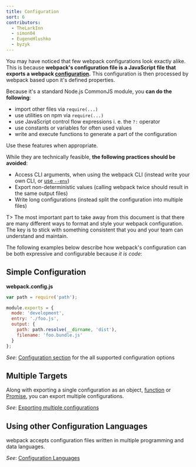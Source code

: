 ```yaml
---
title: Configuration
sort: 6
contributors:
  - TheLarkInn
  - simon04
  - EugeneHlushko
  - byzyk
---
```


You may have noticed that few webpack configurations look exactly alike. This is because __webpack's configuration file is a JavaScript file that exports a webpack [configuration](/configuration/).__ This configuration is then processed by webpack based upon it's defined properties.

Because it's a standard Node.js CommonJS module, you __can do the following__:

- import other files via `require(...)`
- use utilities on npm via `require(...)`
- use JavaScript control flow expressions i. e. the `?:` operator
- use constants or variables for often used values
- write and execute functions to generate a part of the configuration

Use these features when appropriate.

While they are technically feasible, __the following practices should be avoided__:

- Access CLI arguments, when using the webpack CLI (instead write your own CLI, or [use `--env`](/configuration/configuration-types/))
- Export non-deterministic values (calling webpack twice should result in the same output files)
- Write long configurations (instead split the configuration into multiple files)

T> The most important part to take away from this document is that there are many different ways to format and style your webpack configuration. The key is to stick with something consistent that you and your team can understand and maintain.

The following examples below describe how webpack's configuration can be both expressive and configurable because _it is code_:

## Simple Configuration

__webpack.config.js__

```javascript
var path = require('path');

module.exports = {
  mode: 'development',
  entry: './foo.js',
  output: {
    path: path.resolve(__dirname, 'dist'),
    filename: 'foo.bundle.js'
  }
};
```

_See_: [Configuration section](/configuration/) for the all supported configuration options

## Multiple Targets

Along with exporting a single configuration as an object, [function](/configuration/configuration-types/#exporting-a-function) or [Promise](/configuration/configuration-types/#exporting-a-promise), you can export multiple configurations.

_See_: [Exporting multiple configurations](/configuration/configuration-types/#exporting-multiple-configurations)

## Using other Configuration Languages

webpack accepts configuration files written in multiple programming and data languages.

_See_: [Configuration Languages](/configuration/configuration-languages/)
